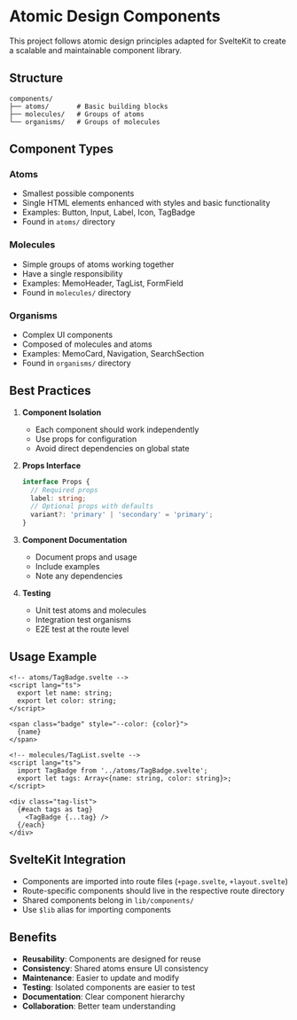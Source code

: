 # Atomic Design Components

This project follows atomic design principles adapted for SvelteKit to create a scalable and maintainable component library.

## Structure

```
components/
├── atoms/       # Basic building blocks
├── molecules/   # Groups of atoms
└── organisms/   # Groups of molecules
```

## Component Types

### Atoms
- Smallest possible components
- Single HTML elements enhanced with styles and basic functionality
- Examples: Button, Input, Label, Icon, TagBadge
- Found in `atoms/` directory

### Molecules
- Simple groups of atoms working together
- Have a single responsibility
- Examples: MemoHeader, TagList, FormField
- Found in `molecules/` directory

### Organisms
- Complex UI components
- Composed of molecules and atoms
- Examples: MemoCard, Navigation, SearchSection
- Found in `organisms/` directory

## Best Practices

1. **Component Isolation**
   - Each component should work independently
   - Use props for configuration
   - Avoid direct dependencies on global state

2. **Props Interface**
   ```typescript
   interface Props {
     // Required props
     label: string;
     // Optional props with defaults
     variant?: 'primary' | 'secondary' = 'primary';
   }
   ```

3. **Component Documentation**
   - Document props and usage
   - Include examples
   - Note any dependencies

4. **Testing**
   - Unit test atoms and molecules
   - Integration test organisms
   - E2E test at the route level

## Usage Example

```svelte
<!-- atoms/TagBadge.svelte -->
<script lang="ts">
  export let name: string;
  export let color: string;
</script>

<span class="badge" style="--color: {color}">
  {name}
</span>

<!-- molecules/TagList.svelte -->
<script lang="ts">
  import TagBadge from '../atoms/TagBadge.svelte';
  export let tags: Array<{name: string, color: string}>;
</script>

<div class="tag-list">
  {#each tags as tag}
    <TagBadge {...tag} />
  {/each}
</div>
```

## SvelteKit Integration

- Components are imported into route files (`+page.svelte`, `+layout.svelte`)
- Route-specific components should live in the respective route directory
- Shared components belong in `lib/components/`
- Use `$lib` alias for importing components

## Benefits

- **Reusability**: Components are designed for reuse
- **Consistency**: Shared atoms ensure UI consistency
- **Maintenance**: Easier to update and modify
- **Testing**: Isolated components are easier to test
- **Documentation**: Clear component hierarchy
- **Collaboration**: Better team understanding
